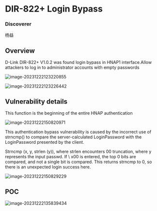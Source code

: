 # DIR-822+ Login Bypass
### Discoverer
杨益
## Overview

D-Link DIR-822+ V1.0.2 was found login bypass in HNAP1 interface.Allow attackers to log in to administrator accounts with empty passwords

![image-20231222123220855](https://github.com/funny-mud-peee/IoT-vuls/blob/main/dir822%2B/2/img/image-20231221212125407.png)

![image-20231222123226442](https://github.com/funny-mud-peee/IoT-vuls/blob/main/dir822%2B/2/img/image-20231221212129179.png)

## Vulnerability details

This function is the beginning of the entire HNAP authentication

![image-20231222150820971](https://github.com/funny-mud-peee/IoT-vuls/blob/main/dir822%2B/2/img/image-20231222150820971.png)

This authentication bypass vulnerability is caused by the incorrect use of strncmp() to compare the server-calculated LoginPassword with the LoginPassword presented by the client.

Strncmp (x, y, strlen (y)), where strlen encounters 00 truncation, where y represents the input passwd. If \ x00 is entered, the top 0 bits are compared, and not a single bit is compared. This returns strncmp to 0, so there is an unexpected login success here.

![image-20231222150829229](https://github.com/funny-mud-peee/IoT-vuls/blob/main/dir822%2B/2/img/image-20231222150829229.png)

## POC

![image-20231222135839434](https://github.com/funny-mud-peee/IoT-vuls/blob/main/dir822%2B/2/img/image-20231222135839434.png)
